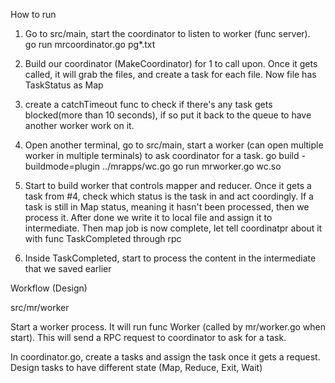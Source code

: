 
How to run

1. Go to src/main, start the coordinator to listen to worker (func server).  
   go run mrcoordinator.go pg*.txt

2. Build our coordinator (MakeCoordinator) for 1 to call upon. Once it gets called, it will grab the files, and create a task for each file. Now file has 
   TaskStatus as Map

3. create a catchTimeout func to check if there's any task gets blocked(more than 10 seconds), if so put it back to the queue to have another worker work on it.

4. Open another terminal, go to src/main, start a worker (can open multiple worker in multiple terminals) to ask coordinator for a task. 
   go build -buildmode=plugin ../mrapps/wc.go
   go run mrworker.go wc.so

5. Start to build worker that controls mapper and reducer. Once it gets a task from #4, check which status is the task in and act coordingly.
   If a task is still in Map status, meaning it hasn't been processed, then we process it. After done we write it to local file and assign it to intermediate. Then map job is now complete, let tell coordinatpr about it with func TaskCompleted through rpc

6. Inside TaskCompleted, start to process the content in the intermediate that we saved earlier

Workflow (Design)

src/mr/worker

Start a worker process. It will run func Worker (called by mr/worker.go when start). This will send a RPC request to coordinator to ask for a task.

In coordinator.go, create a tasks and assign the task once it gets a request. Design tasks to have different state (Map, Reduce, Exit, Wait)